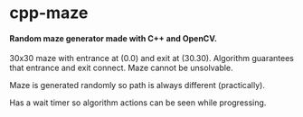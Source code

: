 # cpp-maze
#### Random maze generator made with C++ and OpenCV.

30x30 maze with entrance at (0.0) and exit at (30.30). 
Algorithm guarantees that entrance and exit connect. Maze cannot be unsolvable. 

Maze is generated randomly so path is always different (practically). 

Has a wait timer so algorithm actions can be seen while progressing. 
